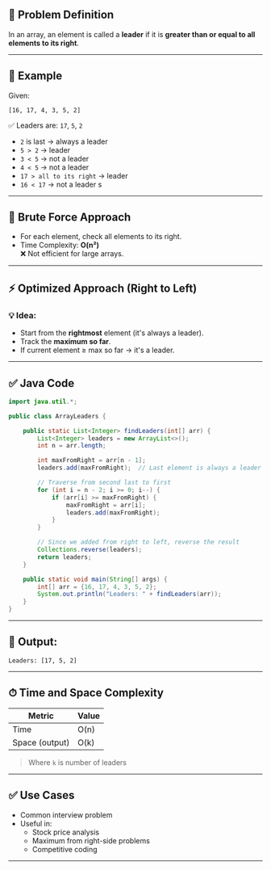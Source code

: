 
## 📌 Problem Definition  
In an array, an element is called a **leader** if it is **greater than or equal to all elements to its right**.

---

## 🧠 Example

Given:
```
[16, 17, 4, 3, 5, 2]
```

✅ Leaders are: `17`, `5`, `2`

- `2` is last → always a leader  
- `5 > 2` → leader  
- `3 < 5` → not a leader  
- `4 < 5` → not a leader  
- `17 > all to its right` → leader  
- `16 < 17` → not a leader
s
---

## 🧪 Brute Force Approach

- For each element, check all elements to its right.
- Time Complexity: **O(n²)**  
❌ Not efficient for large arrays.

---

## ⚡ Optimized Approach (Right to Left)

### 💡 Idea:
- Start from the **rightmost** element (it's always a leader).
- Track the **maximum so far**.
- If current element ≥ max so far → it's a leader.

---

## ✅ Java Code

```java
import java.util.*;

public class ArrayLeaders {

    public static List<Integer> findLeaders(int[] arr) {
        List<Integer> leaders = new ArrayList<>();
        int n = arr.length;

        int maxFromRight = arr[n - 1];
        leaders.add(maxFromRight);  // Last element is always a leader

        // Traverse from second last to first
        for (int i = n - 2; i >= 0; i--) {
            if (arr[i] >= maxFromRight) {
                maxFromRight = arr[i];
                leaders.add(maxFromRight);
            }
        }

        // Since we added from right to left, reverse the result
        Collections.reverse(leaders);
        return leaders;
    }

    public static void main(String[] args) {
        int[] arr = {16, 17, 4, 3, 5, 2};
        System.out.println("Leaders: " + findLeaders(arr));
    }
}
```

---

## 🧾 Output:
```
Leaders: [17, 5, 2]
```

---

## ⏱ Time and Space Complexity

| Metric        | Value     |
|---------------|-----------|
| Time          | O(n)      |
| Space (output)| O(k)      |

> Where `k` is number of leaders

---

## ✅ Use Cases

- Common interview problem
- Useful in:
  - Stock price analysis
  - Maximum from right-side problems
  - Competitive coding

---
